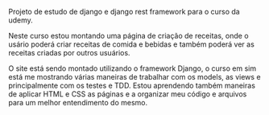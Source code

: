 Projeto de estudo de django e django rest framework para o curso da udemy.

Neste curso estou montando uma página de criação de receitas, onde o usário
poderá criar receitas de comida e bebidas e também poderá ver as receitas
criadas por outros usuários.

O site está sendo montado utilizando o framework Django, o curso em sim está
me mostrando várias maneiras de trabalhar com os models, as views e principalmente
com os testes e TDD. Estou aprendendo também maneiras de aplicar HTML e CSS as páginas
e a organizar meu código e arquivos para um melhor entendimento do mesmo.
